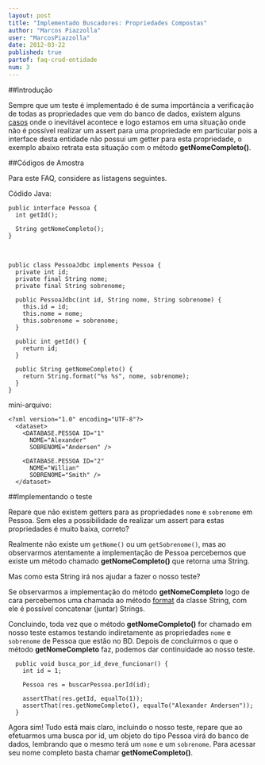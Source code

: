 ```yaml
---
layout: post
title: "Implementado Buscadores: Propriedades Compostas"
author: "Marcos Piazzolla"
user: "MarcosPiazzolla"
date: 2012-03-22
published: true 
partof: faq-crud-entidade
num: 3
---
```


##Introdução

Sempre que um teste é implementado é de suma importância a verificação de todas as propriedades que
vem do banco de dados, existem alguns <a href="{{ site.baseurl }}/procedimento/crud-entidade/01.0-implementando_buscador_testes.html#0_0">casos</a>
onde o inevitável acontece e logo estamos em uma situação onde não é possível realizar um assert
para uma propriedade em particular pois a interface desta entidade não possui um getter para esta
propriedade, o exemplo abaixo retrata esta situação com o método __getNomeCompleto()__.

##Códigos de Amostra

Para este FAQ, considere as listagens seguintes.

Códido Java:

    public interface Pessoa {
      int getId();  
      
      String getNomeCompleto();
    }  
    
<br />

    public class PessoaJdbc implements Pessoa {
      private int id;
      private final String nome;
      private final String sobrenome;
      
      public PessoaJdbc(int id, String nome, String sobrenome) {
        this.id = id;
        this.nome = nome;
        this.sobrenome = sobrenome;
      }
      
      public int getId() {
        return id;
      }
      
      public String getNomeCompleto() {
        return String.format("%s %s", nome, sobrenome);
      }
    }  
    
mini-arquivo:
    
    <?xml version="1.0" encoding="UTF-8"?>
      <dataset>
        <DATABASE.PESSOA ID="1"
          NOME="Alexander" 
          SOBRENOME="Andersen" /> 
	  	 
        <DATABASE.PESSOA ID="2" 
          NOME="Willian" 
          SOBRENOME="Smith" />
      </dataset>  

##Implementando o teste

Repare que não existem getters para as propriedades `nome` e `sobrenome` em Pessoa. Sem eles a 
possibilidade de realizar um assert para estas propriedades é muito baixa, correto?

Realmente não existe um `getNome()` ou um `getSobrenome()`, mas ao observarmos atentamente a implementação
de Pessoa percebemos que existe um método chamado __getNomeCompleto()__ que retorna uma String.

Mas como esta String irá nos ajudar a fazer o nosso teste?
  
Se observarmos a implementação do método __getNomeCompleto__ logo de cara percebemos uma chamada ao 
método [format](http://docs.oracle.com/javase/6/docs/api/java/lang/String.html#format%28java.lang.String,%20java.lang.Object...%29)
da classe String, com ele é possível concatenar (juntar) Strings.

Concluindo, toda vez que o método __getNomeCompleto()__ for chamado em nosso teste estamos testando
indiretamente as propriedades `nome` e `sobrenome` de Pessoa que estão no BD. Depois de concluirmos o 
que o método __getNomeCompleto__ faz, podemos dar continuidade ao nosso teste.

      public void busca_por_id_deve_funcionar() {
        int id = 1;
        
        Pessoa res = buscarPessoa.porId(id);
        
        assertThat(res.getId, equalTo(1));
        assertThat(res.getNomeCompleto(), equalTo("Alexander Andersen"));
      }

Agora sim! Tudo está mais claro, incluindo o nosso teste, repare que ao efetuarmos uma busca por id, um
objeto do tipo Pessoa virá do banco de dados, lembrando que o mesmo terá um `nome` e um `sobrenome`.
Para acessar seu nome completo basta chamar __getNomeCompleto()__.